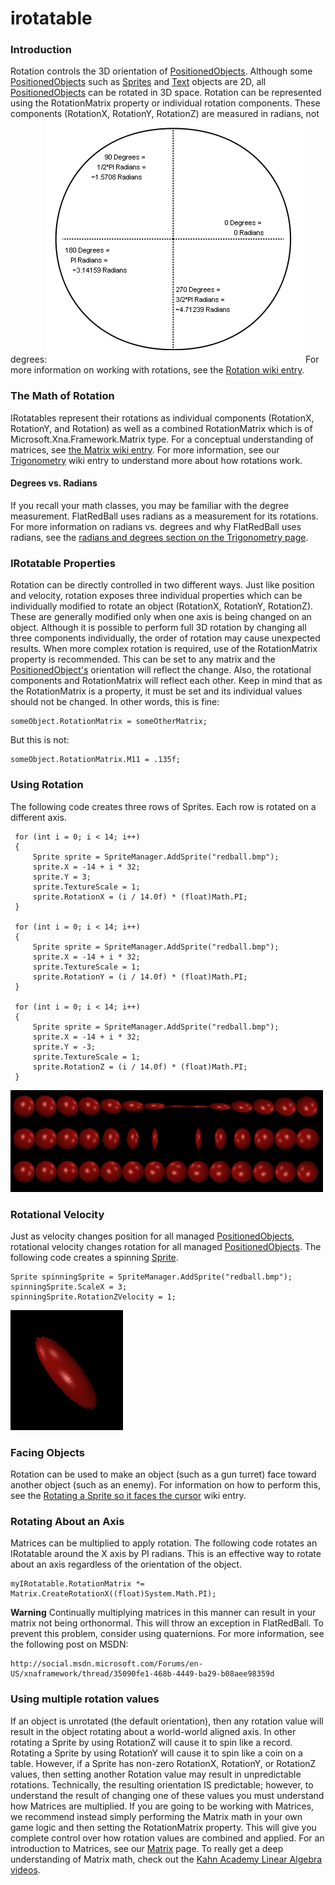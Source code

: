 # irotatable

### Introduction

Rotation controls the 3D orientation of [PositionedObjects](../../../../documentation/api/flatredball/positionedobject.md). Although some [PositionedObjects](../../../../documentation/api/flatredball/positionedobject.md) such as [Sprites](../../../../frb/docs/index.php) and [Text](../../../../frb/docs/index.php) objects are 2D, all [PositionedObjects](../../../../documentation/api/flatredball/positionedobject.md) can be rotated in 3D space. Rotation can be represented using the RotationMatrix property or individual rotation components. These components (RotationX, RotationY, RotationZ) are measured in radians, not degrees:![RadiansAndDegrees.png](../../../../media/migrated_media-RadiansAndDegrees.png) For more information on working with rotations, see the [Rotation wiki entry](../../../../frb/docs/index.php).

### The Math of Rotation

IRotatables represent their rotations as individual components (RotationX, RotationY, and Rotation) as well as a combined RotationMatrix which is of Microsoft.Xna.Framework.Matrix type. For a conceptual understanding of matrices, see [the Matrix wiki entry](../../../../frb/docs/index.php). For more information, see our [Trigonometry](../../../../frb/docs/index.php) wiki entry to understand more about how rotations work.

#### Degrees vs. Radians

If you recall your math classes, you may be familiar with the degree measurement. FlatRedBall uses radians as a measurement for its rotations. For more information on radians vs. degrees and why FlatRedBall uses radians, see the [radians and degrees section on the Trigonometry page](../../../../frb/docs/index.php#Radians_and_Degrees).

### IRotatable Properties

Rotation can be directly controlled in two different ways. Just like position and velocity, rotation exposes three individual properties which can be individually modified to rotate an object (RotationX, RotationY, RotationZ). These are generally modified only when one axis is being changed on an object. Although it is possible to perform full 3D rotation by changing all three components individually, the order of rotation may cause unexpected results. When more complex rotation is required, use of the RotationMatrix property is recommended. This can be set to any matrix and the [PositionedObject's](../../../../documentation/api/flatredball/positionedobject.md) orientation will reflect the change. Also, the rotational components and RotationMatrix will reflect each other. Keep in mind that as the RotationMatrix is a property, it must be set and its individual values should not be changed. In other words, this is fine:

```
someObject.RotationMatrix = someOtherMatrix;
```

But this is not:

```
someObject.RotationMatrix.M11 = .135f;
```

### Using Rotation

The following code creates three rows of Sprites. Each row is rotated on a different axis.

```
 for (int i = 0; i < 14; i++)
 {
     Sprite sprite = SpriteManager.AddSprite("redball.bmp");
     sprite.X = -14 + i * 32;
     sprite.Y = 3;
     sprite.TextureScale = 1;
     sprite.RotationX = (i / 14.0f) * (float)Math.PI;
 }

 for (int i = 0; i < 14; i++)
 {
     Sprite sprite = SpriteManager.AddSprite("redball.bmp");
     sprite.X = -14 + i * 32;
     sprite.TextureScale = 1;
     sprite.RotationY = (i / 14.0f) * (float)Math.PI;
 }                
 
 for (int i = 0; i < 14; i++)
 {
     Sprite sprite = SpriteManager.AddSprite("redball.bmp");
     sprite.X = -14 + i * 32;
     sprite.Y = -3;
     sprite.TextureScale = 1;
     sprite.RotationZ = (i / 14.0f) * (float)Math.PI;
 }
```

![RotatedSprites.png](../../../../media/migrated_media-RotatedSprites.png)

### Rotational Velocity

Just as velocity changes position for all managed [PositionedObjects](../../../../frb/docs/index.php), rotational velocity changes rotation for all managed [PositionedObjects](../../../../frb/docs/index.php). The following code creates a spinning [Sprite](../../../../frb/docs/index.php).

```
Sprite spinningSprite = SpriteManager.AddSprite("redball.bmp");
spinningSprite.ScaleX = 3;
spinningSprite.RotationZVelocity = 1;
```

![SpinningSprite.png](../../../../media/migrated_media-SpinningSprite.png)

### Facing Objects

Rotation can be used to make an object (such as a gun turret) face toward another object (such as an enemy). For information on how to perform this, see the [Rotating a Sprite so it faces the cursor](../../../../frb/docs/index.php#Rotating_a_Sprite_so_it_faces_the_cursor) wiki entry.

### Rotating About an Axis

Matrices can be multiplied to apply rotation. The following code rotates an IRotatable around the X axis by PI radians. This is an effective way to rotate about an axis regardless of the orientation of the object.

```
myIRotatable.RotationMatrix *= Matrix.CreateRotationX((float)System.Math.PI);
```

**Warning** Continually multiplying matrices in this manner can result in your matrix not being orthonormal. This will throw an exception in FlatRedBall. To prevent this problem, consider using quaternions. For more information, see the following post on MSDN:

```
http://social.msdn.microsoft.com/Forums/en-US/xnaframework/thread/35090fe1-468b-4449-ba29-b08aee98359d
```

### Using multiple rotation values

If an object is unrotated (the default orientation), then any rotation value will result in the object rotating about a world-world aligned axis. In other rotating a Sprite by using RotationZ will cause it to spin like a record. Rotating a Sprite by using RotationY will cause it to spin like a coin on a table. However, if a Sprite has non-zero RotationX, RotationY, or RotationZ values, then setting another Rotation value may result in unpredictable rotations. Technically, the resulting orientation IS predictable; however, to understand the result of changing one of these values you must understand how Matrices are multiplied. If you are going to be working with Matrices, we recommend instead simply performing the Matrix math in your own game logic and then setting the RotationMatrix property. This will give you complete control over how rotation values are combined and applied. For an introduction to Matrices, see our [Matrix](../../../../frb/docs/index.php) page. To really get a deep understanding of Matrix math, check out the [Kahn Academy Linear Algebra videos](http://www.khanacademy.org/#Linear%20Algebra).

###
